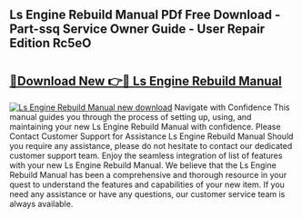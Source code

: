 ## Ls Engine Rebuild Manual PDf Free Download - Part-ssq Service Owner Guide - User Repair Edition Rc5eO

# <h2><a href="http://bc3416.oget.top/?id=Ls+Engine+Rebuild+Manual">🔗Download New 👉🔴 Ls Engine Rebuild Manual</a></h2>

[![Ls Engine Rebuild Manual new download](https://i.imgur.com/5g1atiW.png)](http://bc3416.oget.top/?id=Ls+Engine+Rebuild+Manual)
Navigate with Confidence This manual guides you through the process of setting up, using, and maintaining your new Ls Engine Rebuild Manual with confidence. Please Contact Customer Support for Assistance Ls Engine Rebuild Manual Should you require any assistance, please do not hesitate to contact our dedicated customer support team. Enjoy the seamless integration of list of features with your new Ls Engine Rebuild Manual. We believe that the Ls Engine Rebuild Manual has been a comprehensive and thorough resource in your quest to understand the features and capabilities of your new item. If you need any assistance or have any questions, our customer service team is always available.
